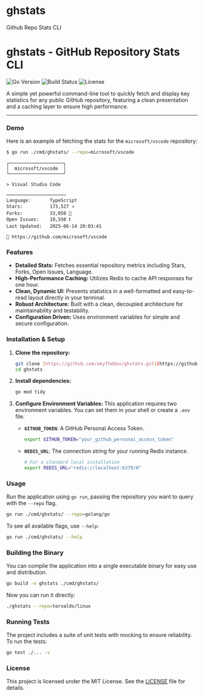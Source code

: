 # ghstats

Github Repo Stats CLI

# ghstats - GitHub Repository Stats CLI

![Go Version](https://img.shields.io/badge/go-1.24+-blue.svg)
![Build Status](https://img.shields.io/badge/build-passing-brightgreen.svg)
![License](https://img.shields.io/badge/license-MIT-lightgrey.svg)

A simple yet powerful command-line tool to quickly fetch and display key statistics for any public GitHub repository, featuring a clean presentation and a caching layer to ensure high performance.

---

### Demo

Here is an example of fetching the stats for the `microsoft/vscode` repository:

```sh
$ go run ./cmd/ghstats/ --repo=microsoft/vscode
```

```
┌────────────────────┐
│  microsoft/vscode  │
└────────────────────┘

> Visual Studio Code

──────────────────────
Language:       TypeScript
Stars:          173,527 ⭐
Forks:          33,050 🔱
Open Issues:    10,550 ❗
Last Updated:   2025-06-14 20:03:41

🔗 https://github.com/microsoft/vscode
```

### Features

- **Detailed Stats:** Fetches essential repository metrics including Stars, Forks, Open Issues, Language.
- **High-Performance Caching:** Utilizes Redis to cache API responses for one hour.
- **Clean, Dynamic UI:** Presents statistics in a well-formatted and easy-to-read layout directly in your terminal.
- **Robust Architecture:** Built with a clean, decoupled architecture for maintainability and testability.
- **Configuration Driven:** Uses environment variables for simple and secure configuration.

### Installation & Setup

1.  **Clone the repository:**

    ```sh
    git clone [https://github.com/akyTheDev/ghstats.git](https://github.com/akyTheDev/ghstats.git)
    cd ghstats
    ```

2.  **Install dependencies:**

    ```sh
    go mod tidy
    ```

3.  **Configure Environment Variables:**
    This application requires two environment variables. You can set them in your shell or create a `.env` file.

    - **`GITHUB_TOKEN`**: A GitHub Personal Access Token.

      ```sh
      export GITHUB_TOKEN="your_github_personal_access_token"
      ```

    - **`REDIS_URL`**: The connection string for your running Redis instance.
      ```sh
      # For a standard local installation
      export REDIS_URL="redis://localhost:6379/0"
      ```

### Usage

Run the application using `go run`, passing the repository you want to query with the `--repo` flag.

```sh
go run ./cmd/ghstats/ --repo=golang/go
```

To see all available flags, use `--help`:

```sh
go run ./cmd/ghstats/ --help
```

### Building the Binary

You can compile the application into a single executable binary for easy use and distribution.

```sh
go build -o ghstats ./cmd/ghstats/
```

Now you can run it directly:

```sh
./ghstats --repo=torvalds/linux
```

### Running Tests

The project includes a suite of unit tests with mocking to ensure reliability. To run the tests:

```sh
go test ./... -v
```

### License

This project is licensed under the MIT License. See the [LICENSE](LICENSE) file for details.
